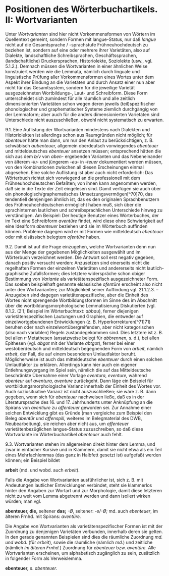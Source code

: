 # Positionen des Wörterbuchartikels. II: Wortvarianten
Unter _Wortvarianten_ sind hier nicht Vorkommensformen von Wörtern im Quellentext gemeint, sondern Formen mit langue-Status, nur daß _langue_ nicht auf die Gesamtsprache / -sprachstufe Frühneuhochdeutsch zu beziehen ist, sondern auf eine oder mehrere ihrer Varietäten, also auf Dialekte, landschaftliche Schreibsprachen, Geschäftssprachen, (landschaftliche) Druckersprachen, Historiolekte, Soziolekte (usw., vgl. 5.1.2.). Demnach müssen die Wortvarianten in einer ähnlichen Weise konstruiert werden wie die Lemmata, nämlich durch linguale und linguistische Prüfung aller Vorkommensformen eines Wortes unter dem Aspekt ihrer Bindung an die Varietäten und durch Ansatz einer nun aber nicht für das Gesamtsystem, sondern für die jeweilige Varietät ausgezeichneten Wortbildungs-, Laut- und Schreibform. Diese Form unterscheidet sich zumindest für alle räumlich und alle zeitlich dimensionierten Varietäten schon wegen deren jeweils (teil)spezifischer phonologischer und graphematischer Systeme ziemlich durchgängig von der Lemmaform; aber auch für die anders dimensionierten Varietäten sind Unterschiede nicht auszuschließen, obwohl nicht systematisch zu erwarten.

9.1\. Eine Auflistung der Wortvarianten mindestens nach Dialekten und Historiolekten ist allerdings schon aus Raumgründen nicht möglich; für _abenteuer_ hätte man dann, um nur den Anlaut zu berücksichtigen, z. B. schwäbisch _aubenteuer,_ allgemein oberdeutsch vorwiegendes _obenteuer_ und mitteldeutsches _ebenteuer_ ansetzen müssen; entsprechend hätten die sich aus dem _b/v_ von _aben-_ ergebenden Varianten und das Nebeneinander von älterem _-iu-_ und jüngerem _-eu-_ in _-teuer_ dokumentiert werden müssen, von den Kombinationen zwischen all diesen Erscheinungen einmal abgesehen. Eine solche Auflistung ist aber auch nicht erforderlich: Das Wörterbuch richtet sich vorwiegend an die professionell mit dem Frühneuhochdeutschen Befaßten; von ihnen kann angenommen werden, daß sie in die Texte der Zeit eingelesen sind. Damit verfügen sie auch über ein phonologisch/graphematisches Umsetzungsvermögen[^70]70, das tendentiell demjenigen ähnlich ist, das es den originalen Sprachbenutzern des Frühneuhochdeutschen ermöglicht haben muß, sich über die sprachinternen lautlichen und schreibsprachlichen Unterschiede hinweg zu verständigen. Am Beispiel: Der heutige Benutzer eines Wörterbuches, der im Text eine Schreibform _aventüre_ findet, wird diese ohne Schwierigkeit auf eine Idealform _abenteuer_ beziehen und sie im Wörterbuch auffinden können. Probleme dagegen wird er mit Formen wie mitteldeutsch _ebenteuer_ oder mit elsässisch belegtem _ofentüre_ haben.

9.2\. Damit ist auf die Frage einzugehen, welche Wortvarianten denn nun aus der Menge der gegebenen Möglichkeiten ausgewählt und im Wörterbuch verzeichnet werden. Die Antwort soll erst negativ gegeben, danach positiv versucht werden: Anzusetzen sind einerseits nicht die regelhaften Formen der einzelnen Varietäten und andererseits nicht lautlich-graphische Zufallsformen; dies letztere widerspräche schon obiger Bestimmung von _Variante_ als varietätenspezifisch ausgezeichneter Form. Das soeben beispielhaft genannte elsässische _ofentüre_ erscheint also nicht unter den Wortvarianten; zur Möglichkeit seiner Auffindung vgl. 21.1.2.3\. – Anzugeben sind dagegen varietätenspezifische, aber die Einheit des Wortes nicht sprengende Wortbildungsformen im Sinne des im Abschnitt über die wortbildungsmorphologische Lemmatisierung Diskutierten (vgl. 8.1.2\. (2&#039;); Beispiel im Wörterbuchtext: _abbau_), ferner diejenigen varietätenspezifischen Lautungen und Graphien, die entweder auf einzelwortgebundenen Entwicklungen (z. B. Hyperkorrekturen[^71]71) beruhen oder nach einzelwortübergreifenden, aber nicht kategorischen (also nach variablen) Regeln zustandegekommen sind. Dies letztere ist z. B. bei allen _r_-Metathesen (ansatzweise belegt für _abbrennen,_ s. d.), bei allen Epithesen (vgl. _abgot_ mit der Variante _abtgot_), ferner bei einer westoberdeutsch und mitteldeutsch begegnenden Form von _arbeit_, nämlich _erbeit_, der Fall, die auf einem besonderen Umlautfaktor beruht. Möglicherweise ist auch das mitteldeutsche _ebenteuer_ durch einen solchen Umlautfaktor zu erklären. Allerdings kann hier auch ein eigener Entlehnungsvorgang im Spiel sein, nämlich die auf das Mitteldeutsche beschränkte Übernahme einer Vorlage _eventura, eventure,_ während _abenteur_ auf _aventura, aventure_ zurückgeht. Dann läge ein Beispiel für wortbildungsmorphologische Varianz innerhalb der Einheit des Wortes vor. Auch soziosituative Varianz ist nicht auszuschließen; sie wäre z. B. dann gegeben, wenn sich für _abenteuer_ nachweisen ließe, daß es in der Literatursprache des 16\. und 17\. Jahrhunderts unter Anknüpfung an die Spirans von _aventiure_ zu _affenteuer_ geworden sei. Zur Annahme einer solchen Entwicklung gibt es Gründe (man vergleiche zum Beispiel den Beleg _abentür_ und _affenspill,_ weiteres im Belegmaterial des DWB, Neubearbeitung), sie reichen aber nicht aus, um _affenteuer_ varietätenbezüglichen langue-Status zuzuschreiben, so daß diese Wortvariante im Wörterbuchartikel _abenteuer_ auch fehlt.

9.3\. Wortvarianten stehen im allgemeinen direkt hinter dem Lemma, und zwar in einfacher Kursive und in Klammern, damit sie nicht etwa als ein Teil eines Mehrfachlemmas (das ganz in Halbfett gesetzt ist) aufgefaßt werden können; ein Beispiel bildet

**arbeit** (md. und wobd. auch _erbeit_).

Falls die Angabe von Wortvarianten ausführlicher ist, sich z. B. mit Andeutungen lautlicher Entwicklungen verbindet, steht sie klammerlos hinter den Angaben zur Wortart und zur Morphologie, damit diese letzteren nicht zu weit vom Lemma abgetrennt werden und dann isoliert wirken würden; man vgl.

**abenteuer, die,** seltener **das;** _-Ø_, seltener: _-s/-Ø;_ md. auch _ebenteuer_, im älteren Frnhd. mit Spirans: _aventüre._

Die Angabe von Wortvarianten als varietätenspezifischer Formen ist mit der Zuordnung zu denjenigen Varietäten verbunden, innerhalb deren sie gelten. In den gerade genannten Beispielen sind dies die räumliche Zuordnung _md. und wobd._ (für _erbeit_), sowie die räumliche (nämlich _md._) und zeitliche (nämlich _im älteren Frnhd._) Zuordnung für _ebenteuer_ bzw. _aventüre._ Alle Wortvarianten erscheinen, um alphabetisch zugänglich zu sein, zusätzlich in folgender Form als Verweislemma.

**ebenteuer,** s. _abenteuer._
